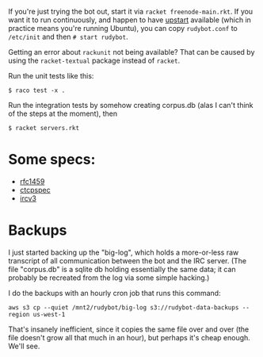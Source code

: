 If you're just trying the bot out, start it via ``racket
freenode-main.rkt``.  If you want it to run continuously, and happen
to have [upstart](http://upstart.ubuntu.com/) available (which in
practice means you're running Ubuntu), you can copy ``rudybot.conf``
to ``/etc/init`` and then ``# start rudybot``.

Getting an error about ``rackunit`` not being available?  That can be
caused by using the ``racket-textual`` package instead of ``racket``.

Run the unit tests like this:

    $ raco test -x .

Run the integration tests by somehow creating corpus.db (alas I can't
think of the steps at the moment), then

    $ racket servers.rkt

# Some specs:

- [rfc1459][]
- [ctcpspec][]
- [ircv3][]

[rfc1459]: http://tools.ietf.org/html/rfc1459
[ctcpspec]: http://www.irchelp.org/irchelp/rfc/ctcpspec.html
[ircv3]: https://ircv3.net/


# Backups

I just started backing up the "big-log", which holds a more-or-less
raw transcript of all communication between the bot and the IRC
server.  (The file "corpus.db" is a sqlite db holding essentially the
same data; it can probably be recreated from the log via some simple
hacking.)

I do the backups with an hourly cron job that runs this command:

    aws s3 cp --quiet /mnt2/rudybot/big-log s3://rudybot-data-backups --region us-west-1

That's insanely inefficient, since it copies the same file over and
over (the file doesn't grow all that much in an hour), but perhaps
it's cheap enough.  We'll see.
